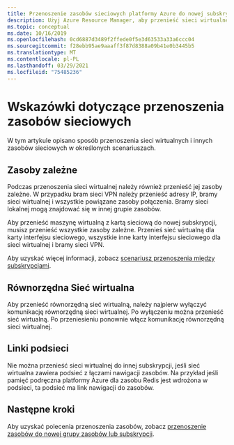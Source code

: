 ```yaml
---
title: Przenoszenie zasobów sieciowych platformy Azure do nowej subskrypcji lub grupy zasobów
description: Użyj Azure Resource Manager, aby przenieść sieci wirtualne i inne zasoby sieciowe do nowej grupy zasobów lub subskrypcji.
ms.topic: conceptual
ms.date: 10/16/2019
ms.openlocfilehash: 0cd6887d3489f2ffede0f5e3d63533a33a6ccc04
ms.sourcegitcommit: f28ebb95ae9aaaff3f87d8388a09b41e0b3445b5
ms.translationtype: MT
ms.contentlocale: pl-PL
ms.lasthandoff: 03/29/2021
ms.locfileid: "75485236"
---
```

# <a name="move-guidance-for-networking-resources"></a>Wskazówki dotyczące przenoszenia zasobów sieciowych

W tym artykule opisano sposób przenoszenia sieci wirtualnych i innych zasobów sieciowych w określonych scenariuszach.

## <a name="dependent-resources"></a>Zasoby zależne

Podczas przenoszenia sieci wirtualnej należy również przenieść jej zasoby zależne. W przypadku bram sieci VPN należy przenieść adresy IP, bramy sieci wirtualnej i wszystkie powiązane zasoby połączenia. Bramy sieci lokalnej mogą znajdować się w innej grupie zasobów.

Aby przenieść maszynę wirtualną z kartą sieciową do nowej subskrypcji, musisz przenieść wszystkie zasoby zależne. Przenieś sieć wirtualną dla karty interfejsu sieciowego, wszystkie inne karty interfejsu sieciowego dla sieci wirtualnej i bramy sieci VPN.

Aby uzyskać więcej informacji, zobacz [scenariusz przenoszenia między subskrypcjami](../move-resource-group-and-subscription.md#scenario-for-move-across-subscriptions).

## <a name="peered-virtual-network"></a>Równorzędna Sieć wirtualna

Aby przenieść równorzędną sieć wirtualną, należy najpierw wyłączyć komunikację równorzędną sieci wirtualnej. Po wyłączeniu można przenieść sieć wirtualną. Po przeniesieniu ponownie włącz komunikację równorzędną sieci wirtualnej.

## <a name="subnet-links"></a>Linki podsieci

Nie można przenieść sieci wirtualnej do innej subskrypcji, jeśli sieć wirtualna zawiera podsieć z łączami nawigacji zasobów. Na przykład jeśli pamięć podręczna platformy Azure dla zasobu Redis jest wdrożona w podsieci, ta podsieć ma link nawigacji do zasobów.

## <a name="next-steps"></a>Następne kroki

Aby uzyskać polecenia przenoszenia zasobów, zobacz [przenoszenie zasobów do nowej grupy zasobów lub subskrypcji](../move-resource-group-and-subscription.md).

